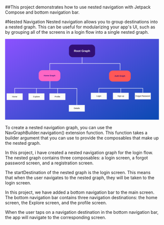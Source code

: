 ##This project demonstrates how to use nested navigation with Jetpack Compose and bottom navigation bar.


#Nested Navigation
Nested navigation allows you to group destinations into a nested graph. This can be useful for modularizing your app's UI, such as by grouping all of the screens in a login flow into a single nested graph.

![Project flow](thumbnail/NestedNav.png)

To create a nested navigation graph, you can use the NavGraphBuilder.navigation() extension function. This function takes a builder argument that you can use to provide the composables that make up the nested graph.

In this project, i have created a nested navigation graph for the login flow. The nested graph contains three composables: a login screen, a forgot password screen, and a registration screen.

The startDestination of the nested graph is the login screen. This means that when the user navigates to the nested graph, they will be taken to the login screen.

In this project, we have added a bottom navigation bar to the main screen. The bottom navigation bar contains three navigation destinations: the home screen, the Explore screen, and the profile screen.

When the user taps on a navigation destination in the bottom navigation bar, the app will navigate to the corresponding screen.

